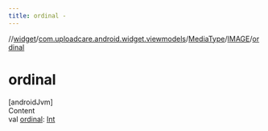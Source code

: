 ```yaml
---
title: ordinal -
---
```

//[widget](../../../index.md)/[com.uploadcare.android.widget.viewmodels](../../index.md)/[MediaType](../index.md)/[IMAGE](index.md)/[ordinal](ordinal.md)



# ordinal  
[androidJvm]  
Content  
val [ordinal](ordinal.md): [Int](https://kotlinlang.org/api/latest/jvm/stdlib/kotlin/-int/index.html)  



